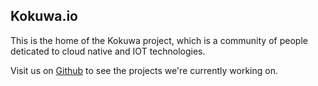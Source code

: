 ## Kokuwa.io

This is the home of the Kokuwa project, which is a community of people deticated to cloud native and IOT technologies.

Visit us on [Github](https://github.com/kokuwaio) to see the projects we're currently working on.


